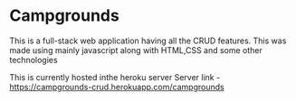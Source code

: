 # Campgrounds
This is a full-stack web application having all the CRUD features. This was made using mainly javascript along with HTML,CSS and some other technologies

This is currently hosted inthe heroku server
Server link - https://campgrounds-crud.herokuapp.com/campgrounds
